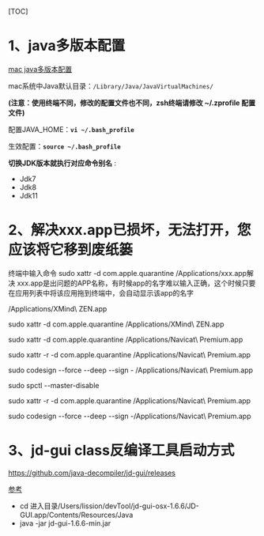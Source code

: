 [TOC]



# 1、java多版本配置

[mac java多版本配置](https://www.cnblogs.com/yyxianren/p/14435118.html)

mac系统中Java默认目录：`/Library/Java/JavaVirtualMachines/`

**(注意：使用终端不同，修改的配置文件也不同，zsh终端请修改 ~/.zprofile 配置文件)**

配置JAVA_HOME：**`vi ~/.bash_profile`**

生效配置：**`source ~/.bash_profile`**

**切换JDK版本就执行对应命令别名** :

- Jdk7
- Jdk8
- Jdk11



# 2、解决xxx.app已损坏，无法打开，您应该将它移到废纸篓

终端中输入命令 sudo xattr -d com.apple.quarantine /Applications/xxx.app解决
xxx.app是出问题的APP名称，有时候app的名字难以输入正确，这个时候只要在应用列表中将该应用拖到终端中，会自动显示该app的名字

/Applications/XMind\ ZEN.app

sudo xattr -d com.apple.quarantine /Applications/XMind\ ZEN.app



sudo xattr -d com.apple.quarantine /Applications/Navicat\ Premium.app



sudo xattr -r -d com.apple.quarantine /Applications/Navicat\ Premium.app

sudo codesign --force --deep --sign - /Applications/Navicat\ Premium.app



sudo spctl --master-disable

sudo xattr -r -d com.apple.quarantine /Applications/Navicat\ Premium.app 

sudo codesign --force --deep --sign -/Applications/Navicat\ Premium.app 

# 3、jd-gui class反编译工具启动方式

https://github.com/java-decompiler/jd-gui/releases

[参考](https://blog.csdn.net/qq_37958845/article/details/121703791)

- cd 进入目录/Users/lission/devTool/jd-gui-osx-1.6.6/JD-GUI.app/Contents/Resources/Java
- java -jar jd-gui-1.6.6-min.jar
